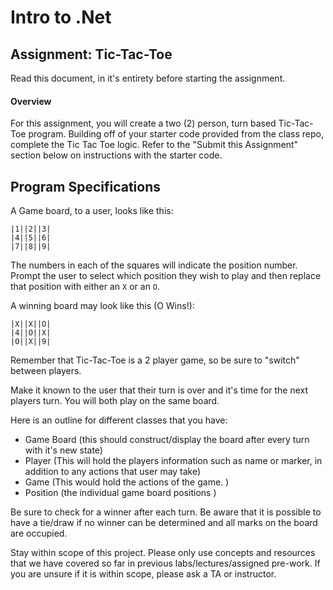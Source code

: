 # Intro to .Net

## Assignment: Tic-Tac-Toe

Read this document, in it's entirety before starting the assignment.

#### Overview
For this assignment, you will create a two (2) person, turn based Tic-Tac-Toe program.
Building off of your starter code provided from the class repo, complete the Tic Tac Toe logic. Refer to the "Submit this Assignment" section below on instructions with the starter code.

## Program Specifications



A Game board, to a user, looks like this:

```text
|1||2||3|
|4||5||6|
|7||8||9|
```

The numbers in each of the squares will indicate the position number. Prompt the user to
select which position they wish to
play and then replace that position with either an `X` or an `O`.

A winning board may look like this (O Wins!):

```text
|X||X||O|
|4||O||X|
|O||X||9|
```

Remember that Tic-Tac-Toe is a 2 player game, so be sure to "switch" between players.

Make it known to the user that their turn is over and it's time for the next players turn. You will both play on
the same board.

 Here is an outline for different classes that you have:

- Game Board (this should construct/display the board after every turn with it's new state)
- Player (This will hold the players information such as name or marker, in addition to any
actions that user may take)
- Game (This would hold the actions of the game. )
- Position (the individual game board positions )

Be sure to check for a winner after each turn. Be aware that it is possible to have a tie/draw if no winner can be determined and all
marks on the board are occupied.

Stay within scope of this project. Please only use concepts and resources that we have covered
so far in previous labs/lectures/assigned pre-work.
If you are unsure if it is within scope, please ask a TA or instructor.
